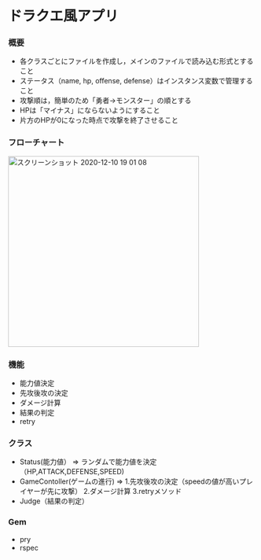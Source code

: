 # ドラクエ風アプリ

### 概要
- 各クラスごとにファイルを作成し，メインのファイルで読み込む形式とすること
- ステータス（name, hp, offense, defense）はインスタンス変数で管理すること
- 攻撃順は，簡単のため「勇者→モンスター」の順とする
- HPは「マイナス」にならないようにすること
- 片方のHPが0になった時点で攻撃を終了させること


### フローチャート
<img width="388" alt="スクリーンショット 2020-12-10 19 01 08" src="https://user-images.githubusercontent.com/64491435/101757414-79961700-3b1a-11eb-9f30-341b7000e8ef.png">


### 機能
- 能力値決定
- 先攻後攻の決定
- ダメージ計算
- 結果の判定
- retry

### クラス
- Status(能力値） => ランダムで能力値を決定（HP,ATTACK,DEFENSE,SPEED)
- GameContoller(ゲームの進行) => 1.先攻後攻の決定（speedの値が高いプレイヤーが先に攻撃） 2.ダメージ計算 3.retryメソッド
- Judge（結果の判定）
 
### Gem
- pry
- rspec
